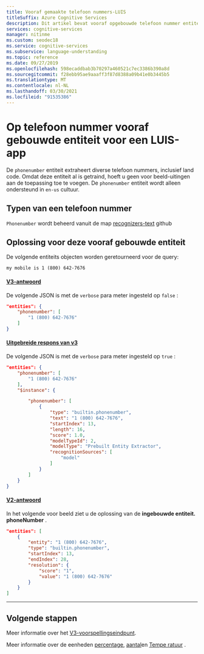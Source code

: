 ```yaml
---
title: Vooraf gemaakte telefoon nummers-LUIS
titleSuffix: Azure Cognitive Services
description: Dit artikel bevat vooraf opgebouwde telefoon nummer entiteits gegevens in Language Understanding (LUIS).
services: cognitive-services
manager: nitinme
ms.custom: seodec18
ms.service: cognitive-services
ms.subservice: language-understanding
ms.topic: reference
ms.date: 09/27/2019
ms.openlocfilehash: 598ecaddbab3b70297a460521c7ec3386b390a8d
ms.sourcegitcommit: f28ebb95ae9aaaff3f87d8388a09b41e0b3445b5
ms.translationtype: MT
ms.contentlocale: nl-NL
ms.lasthandoff: 03/30/2021
ms.locfileid: "91535386"
---
```

# <a name="phone-number-prebuilt-entity-for-a-luis-app"></a>Op telefoon nummer vooraf gebouwde entiteit voor een LUIS-app
De `phonenumber` entiteit extraheert diverse telefoon nummers, inclusief land code. Omdat deze entiteit al is getraind, hoeft u geen voor beeld-uitingen aan de toepassing toe te voegen. De `phonenumber` entiteit wordt alleen ondersteund in `en-us` cultuur.

## <a name="types-of-a-phone-number"></a>Typen van een telefoon nummer
`Phonenumber` wordt beheerd vanuit de map [recognizers-text](https://github.com/Microsoft/Recognizers-Text/blob/master/Patterns/Base-PhoneNumbers.yaml) github

## <a name="resolution-for-this-prebuilt-entity"></a>Oplossing voor deze vooraf gebouwde entiteit

De volgende entiteits objecten worden geretourneerd voor de query:

`my mobile is 1 (800) 642-7676`

#### <a name="v3-response"></a>[V3-antwoord](#tab/V3)

De volgende JSON is met de `verbose` para meter ingesteld op `false` :

```json
"entities": {
    "phonenumber": [
        "1 (800) 642-7676"
    ]
}
```
#### <a name="v3-verbose-response"></a>[Uitgebreide respons van v3](#tab/V3-verbose)
De volgende JSON is met de `verbose` para meter ingesteld op `true` :

```json
"entities": {
    "phonenumber": [
        "1 (800) 642-7676"
    ],
    "$instance": {

        "phonenumber": [
            {
                "type": "builtin.phonenumber",
                "text": "1 (800) 642-7676",
                "startIndex": 13,
                "length": 16,
                "score": 1.0,
                "modelTypeId": 2,
                "modelType": "Prebuilt Entity Extractor",
                "recognitionSources": [
                    "model"
                ]
            }
        ]
    }
}
```
#### <a name="v2-response"></a>[V2-antwoord](#tab/V2)

In het volgende voor beeld ziet u de oplossing van de **ingebouwde entiteit. phoneNumber** .

```json
"entities": [
    {
        "entity": "1 (800) 642-7676",
        "type": "builtin.phonenumber",
        "startIndex": 13,
        "endIndex": 28,
        "resolution": {
            "score": "1",
            "value": "1 (800) 642-7676"
        }
    }
]
```
* * *

## <a name="next-steps"></a>Volgende stappen

Meer informatie over het [V3-voorspellingseindpunt](luis-migration-api-v3.md).

Meer informatie over de eenheden [percentage](luis-reference-prebuilt-percentage.md), [aantal](luis-reference-prebuilt-number.md)en [Tempe ratuur](luis-reference-prebuilt-temperature.md) .
